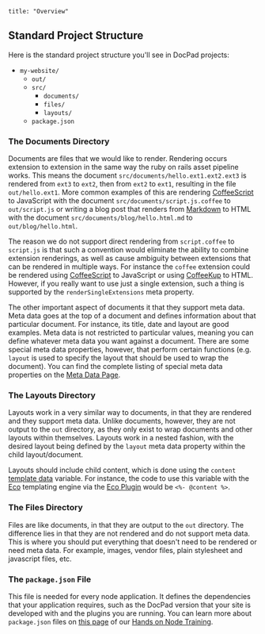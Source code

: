```
title: "Overview"
```


## Standard Project Structure

Here is the standard project structure you'll see in DocPad projects:

- `my-website/`
	- `out/`
	- `src/`
		- `documents/`
		- `files/`
		- `layouts/`
	- `package.json`


### The Documents Directory

Documents are files that we would like to render. Rendering occurs extension to extension in the same way the ruby on rails asset pipeline works. This means the document `src/documents/hello.ext1.ext2.ext3` is rendered from `ext3` to `ext2`, then from `ext2` to `ext1`, resulting in the file `out/hello.ext1`. More common examples of this are rendering [CoffeeScript](http://coffeescript.org/) to JavaScript with the document `src/documents/script.js.coffee` to `out/script.js` or writing a blog post that renders from [Markdown](http://daringfireball.net/projects/markdown/) to HTML with the document `src/documents/blog/hello.html.md` to `out/blog/hello.html`.

The reason we do not support direct rendering from `script.coffee` to `script.js` is that such a convention would eliminate the ability to combine extension renderings, as well as cause ambiguity between extensions that can be rendered in multiple ways. For instance the `coffee` extension could be rendered using [CoffeeScript](http://coffeescript.org/) to JavaScript or using [CoffeeKup](http://coffeekup.org/) to HTML. However, if you really want to use just a single extension, such a thing is supported by the `renderSingleExtensions` meta property.

The other important aspect of documents it that they support meta data. Meta data goes at the top of a document and defines information about that particular document. For instance, its title, date and layout are good examples. Meta data is not restricted to particular values, meaning you can define whatever meta data you want against a document. There are some special meta data properties, however, that perform certain functions (e.g. `layout` is used to specify the layout that should be used to wrap the document). You can find the complete listing of special meta data properties on the [Meta Data Page](/docpad/meta-data).


### The Layouts Directory

Layouts work in a very similar way to documents, in that they are rendered and they support meta data. Unlike documents, however, they are not output to the `out` directory, as they only exist to wrap documents and other layouts within themselves. Layouts work in a nested fashion, with the desired layout being defined by the `layout` meta data property within the child layout/document.

Layouts should include child content, which is done using the `content` [template data](/docpad/template-data) variable. For instance, the code to use this variable with the [Eco](https://github.com/sstephenson/eco/) templating engine via the [Eco Plugin](/plugin/eco) would be `<%- @content %>`.


### The Files Directory

Files are like documents, in that they are output to the `out` directory. The difference lies in that they are not rendered and do not support meta data. This is where you should put everything that doesn't need to be rendered or need meta data. For example, images, vendor files, plain stylesheet and javascript files, etc.


### The `package.json` File

This file is needed for every node application. It defines the dependencies that your application requires, such as the DocPad version that your site is developed with and the plugins you are running. You can learn more about `package.json` files on [this page](/node/ecosystem) of our [Hands on Node Training](/node/preface).
